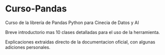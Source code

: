 # Curso-Pandas
Curso de la librería de Pandas Python para Cinecia de Datos y AI

Breve introductorio mas 10 clases detalladas para el uso de la herramienta.

Explicaciones extraidas directo de la documentacion oficial, con algunas adiciones personales.
